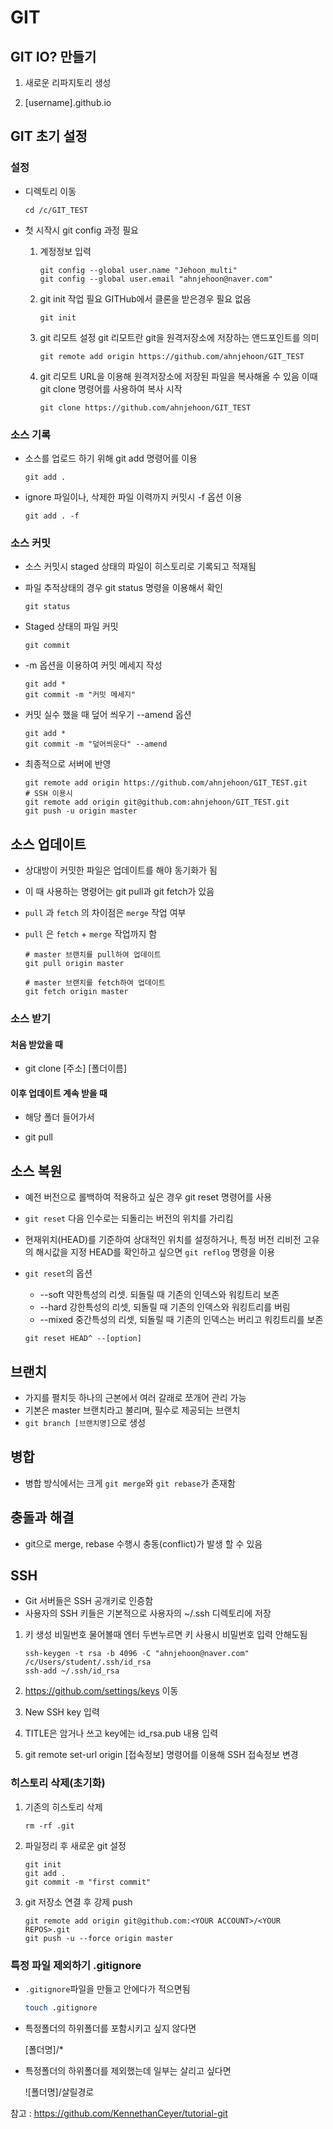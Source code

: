 # GIT

## GIT IO? 만들기

1. 새로운 리파지토리 생성

2. [username].github.io

## GIT 초기 설정

### 설정

- 디렉토리 이동

  ```shell
  cd /c/GIT_TEST
  ```

- 첫 시작시 git config 과정 필요

  1. 계정정보 입력

     ```shell
     git config --global user.name "Jehoon_multi"
     git config --global user.email "ahnjehoon@naver.com"
     ```

  2. git init 작업 필요
     GITHub에서 클론을 받은경우 필요 없음

     ```shell
     git init
     ```

  3. git 리모트 설정
     git 리모트란 git을 원격저장소에 저장하는 앤드포인트를 의미

     ```shell
     git remote add origin https://github.com/ahnjehoon/GIT_TEST
     ```

  4. git 리모트 URL을 이용해 원격저장소에 저장된 파일을 복사해올 수 있음
     이때 git clone 명령어를 사용하여 복사 시작

     ```shell
     git clone https://github.com/ahnjehoon/GIT_TEST
     ```

### 소스 기록

- 소스를 업로드 하기 위해 git add 명령어를 이용

  ```shell
  git add .
  ```

- ignore 파일이나, 삭제한 파일 이력까지 커밋시 -f 옵션 이용

  ```shell
  git add . -f
  ```

### 소스 커밋

- 소스 커밋시 staged 상태의 파일이 히스토리로 기록되고 적재됨

- 파일 추적상태의 경우 git status 명령을 이용해서 확인

  ```shell
  git status
  ```

- Staged 상태의 파일 커밋

  ```shell
  git commit
  ```

- -m 옵션을 이용하여 커밋 메세지 작성

  ```shell
  git add *
  git commit -m "커밋 메세지"
  ```

- 커밋 실수 했을 때 덮어 씌우기 --amend 옵션

  ```shell
  git add *
  git commit -m "덮어씌운다" --amend
  ```

- 최종적으로 서버에 반영

  ```shell
  git remote add origin https://github.com/ahnjehoon/GIT_TEST.git
  # SSH 이용시
  git remote add origin git@github.com:ahnjehoon/GIT_TEST.git
  git push -u origin master
  ```

  

## 소스 업데이트

- 상대방이 커밋한 파일은 업데이트를 해야 동기화가 됨

- 이 때 사용하는 명령어는 git pull과 git fetch가 있음

- `pull` 과 `fetch` 의 차이점은 `merge` 작업 여부

- `pull` 은 `fetch` + `merge` 작업까지 함

  ```shell
  # master 브랜치를 pull하여 업데이트
  git pull origin master
    
  # master 브랜치를 fetch하여 업데이트
  git fetch origin master
  ```

### 소스 받기

#### 처음 받았을 때

- git clone [주소] [폴더이름]

#### 이후 업데이트 계속 받을 때

- 해당 폴더 들어가서

- git pull

## 소스 복원

- 예전 버전으로 롤백하여 적용하고 싶은 경우 git reset 명령어를 사용

- `git reset` 다음 인수로는 되돌리는 버전의 위치를 가리킴

- 현재위치(HEAD)를 기준하여 상대적인 위치를 설정하거나, 특정 버전 리비전 고유의 해시값을 지정
  HEAD를 확인하고 싶으면 `git reflog` 명령을 이용

- `git reset`의 옵션

  - --soft
    약한특성의 리셋. 되돌릴 때 기존의 인덱스와 워킹트리 보존
  - --hard
    강한특성의 리셋, 되돌릴 때 기존의 인덱스와 워킹트리를 버림
  - --mixed
    중간특성의 리셋, 되돌릴 때 기존의 인덱스는 버리고 워킹트리를 보존

  ```shell
  git reset HEAD^ --[option]
  ```

## 브랜치

- 가지를 펼치듯 하나의 근본에서 여러 갈래로 쪼개어 관리 가능
- 기본은 master 브랜치라고 불리며, 필수로 제공되는 브랜치
- `git branch [브랜치명]`으로 생성

## 병합

- 병합 방식에서는 크게 `git merge`와 `git rebase`가 존재함

## 충돌과 해결

- git으로 merge, rebase 수행시 충동(conflict)가 발생 할 수 있음

## SSH

- Git 서버들은 SSH 공개키로 인증함
- 사용자의 SSH 키들은 기본적으로 사용자의 ~/.ssh 디렉토리에 저장

1. 키 생성
   비밀번호 물어볼때 엔터 두번누르면 키 사용시 비밀번호 입력 안해도됨

   ```shell
   ssh-keygen -t rsa -b 4096 -C "ahnjehoon@naver.com"
   /c/Users/student/.ssh/id_rsa
   ssh-add ~/.ssh/id_rsa
   ```

2. <https://github.com/settings/keys> 이동

3. New SSH key 입력

4. TITLE은 암거나 쓰고 key에는 id_rsa.pub 내용 입력

5. git remote set-url origin [접속정보] 명령어를 이용해 SSH 접속정보 변경

### 히스토리 삭제(초기화)

1. 기존의 히스토리 삭제

   ```shell
   rm -rf .git
   ```

2. 파일정리 후 새로운 git 설정

   ```shell
   git init
   git add .
   git commit -m "first commit"
   ```

3. git 저장소 연결 후 강제 push

   ```shell
   git remote add origin git@github.com:<YOUR ACCOUNT>/<YOUR REPOS>.git
   git push -u --force origin master
   ```

### 특정 파일 제외하기 .gitignore

- `.gitignore`파일을 만들고 안에다가 적으면됨

  ```bash
  touch .gitignore
  ```

  

- 특정폴더의 하위폴더를 포함시키고 싶지 않다면

  [폴더명]/*

- 특정폴더의 하위폴더를 제외했는데 일부는 살리고 싶다면

  ![폴더명]/살릴경로







참고 : <https://github.com/KennethanCeyer/tutorial-git>

